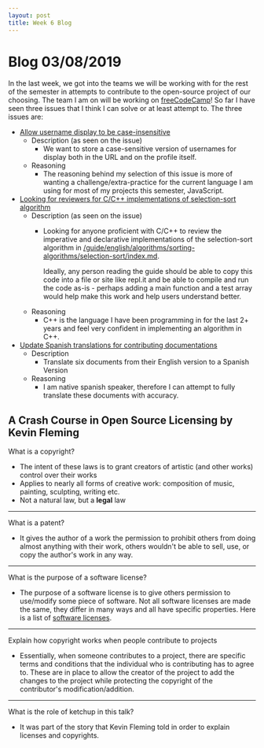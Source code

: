 ```yaml
---
layout: post
title: Week 6 Blog
---
```


# Blog 03/08/2019

In the last week, we got into the teams we will be working with for the rest of the semester in attempts to contribute to
the open-source project of our choosing. The team I am on will be working on [freeCodeCamp](https://github.com/freeCodeCamp/freeCodeCamp)! So far I have seen three issues that I think I can solve or at least
attempt to. The three issues are:

- [Allow username display to be case-insensitive](https://github.com/freeCodeCamp/freeCodeCamp/issues/35525)
  - Description (as seen on the issue)
    - We want to store a case-sensitive version of usernames for display both in the URL and on the profile itself.
  - Reasoning
    - The reasoning behind my selection of this issue is more of wanting a challenge/extra-practice for the current language I
      am using for most of my projects this semester, JavaScript.
- [Looking for reviewers for C/C++ implementations of selection-sort algorithm](https://github.com/freeCodeCamp/freeCodeCamp/issues/35391)
  - Description (as seen on the issue)
    - Looking for anyone proficient with C/C++ to review the imperative and declarative implementations of the selection-sort
      algorithm in [/guide/english/algorithms/sorting-algorithms/selection-sort/index.md](https://github.com/freeCodeCamp/freeCodeCamp/blob/master/guide/english/algorithms/sorting-algorithms/selection-sort/index.md).

      Ideally, any person reading the guide should be able to copy this code into a file or site like repl.it and be able to
      compile and run the code as-is - perhaps adding a main function and a test array would help make this work and help
      users understand better.
  - Reasoning
    - C++ is the language I have been programming in for the last 2+ years and feel very confident in implementing an
      algorithm in C++.
- [Update Spanish translations for contributing documentations](https://github.com/freeCodeCamp/freeCodeCamp/issues/18307)
  - Description
    - Translate six documents from their English version to a Spanish Version
  - Reasoning
    - I am native spanish speaker, therefore I can attempt to fully translate these documents with accuracy.

##  A Crash Course in Open Source Licensing by Kevin Fleming

What is a copyright?

- The intent of these laws is to grant creators of artistic (and other works) control over their works
- Applies to nearly all forms of creative work: composition of music, painting, sculpting, writing etc.
- Not a natural law, but a **legal** law

---

What is a patent?

- It gives the author of a work the permission to prohibit others from doing almost anything with their work, others wouldn't
be able to sell, use, or copy the author's work in any way.

---

What is the purpose of a software license?

- The purpose of a software license is to give others permission to use/modify some piece of software. Not all software
licenses are made the same, they differ in many ways and all have specific properties. Here is a list of [software
licenses](https://www.gnu.org/licenses/license-list.html#SoftwareLicenses).

---

Explain how copyright works when people contribute to projects

- Essentially, when someone contributes to a project, there are specific terms and conditions that the individual who is
contributing has to agree to. These are in place to allow the creator of the project to add the changes to the project while
protecting the copyright of the contributor's modification/addition.

---

What is the role of ketchup in this talk?

- It was part of the story that Kevin Fleming told in order to explain licenses and copyrights.
